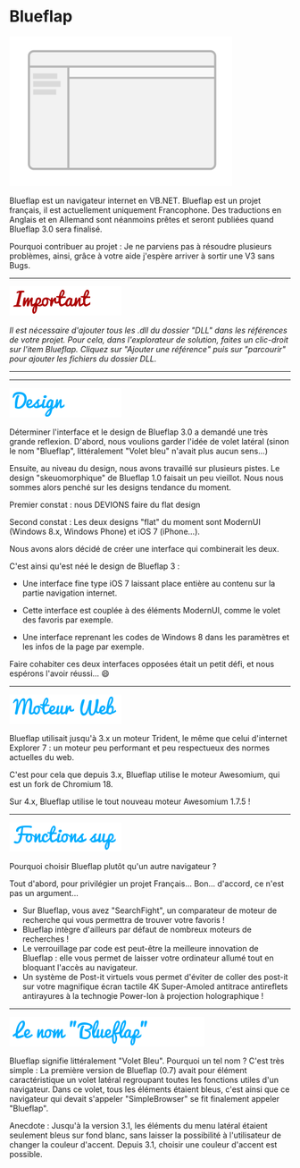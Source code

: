 Blueflap
========

![Alt text](Images/Bluewindow.png "Représentation de la fenêtre de Blueflap")

Blueflap est un navigateur internet en VB.NET.
Blueflap est un projet français, il est actuellement uniquement Francophone.
Des traductions en Anglais et en Allemand sont néanmoins prêtes et seront publiées quand Blueflap 3.0 sera finalisé.

Pourquoi contribuer au projet :
Je ne parviens pas à résoudre plusieurs problèmes, ainsi, grâce à votre aide j'espère arriver à sortir une V3 sans Bugs.

-----------------

![Alt text](Images/Texte0.png "Important")

_Il est nécessaire d'ajouter tous les .dll du dossier "DLL" dans les références de votre projet.
Pour cela, dans l'explorateur de solution, faites un clic-droit sur l'item Blueflap. Cliquez sur "Ajouter une référence" puis sur "parcourir" pour ajouter les fichiers du dossier DLL._

-----------------
-----------------
![Alt text](Images/Texte1.png "Design")

Déterminer l'interface et le design de Blueflap 3.0 a demandé une très grande reflexion.
D'abord, nous voulions garder l'idée de volet latéral (sinon le nom "Blueflap", littéralement "Volet bleu" n'avait plus aucun sens...)

Ensuite, au niveau du design, nous avons travaillé sur plusieurs pistes. Le design "skeuomorphique" de Blueflap 1.0 faisait un peu vieillot. Nous nous sommes alors penché sur les designs tendance du moment.

Premier constat : nous DEVIONS faire du flat design

Second constat : Les deux designs "flat" du moment sont ModernUI (Windows 8.x, Windows Phone) et iOS 7 (iPhone...).

Nous avons alors décidé de créer une interface qui combinerait les deux.

C'est ainsi qu'est néé le design de Blueflap 3 :

- Une interface fine type iOS 7 laissant place entière au contenu sur la partie navigation internet.
- Cette interface est couplée à des éléments ModernUI, comme le volet des favoris par exemple.

- Une interface reprenant les codes de Windows 8 dans les paramètres et les infos de la page par exemple.

Faire cohabiter ces deux interfaces opposées était un petit défi, et nous espérons l'avoir réussi... :smile:

-----------------

![Alt text](Images/Texte3.png "Moteur Web")

Blueflap utilisait jusqu'à 3.x un moteur Trident, le même que celui d'internet Explorer 7 : un moteur peu performant et peu respectueux des normes actuelles du web.

C'est pour cela que depuis 3.x, Blueflap utilise le moteur Awesomium, qui est un fork de Chromium 18.

Sur 4.x, Blueflap utilise le tout nouveau moteur Awesomium 1.7.5 !

-----------------
![Alt text](Images/Texte4.png "Fonctions sup")

Pourquoi choisir Blueflap plutôt qu'un autre navigateur ?

Tout d'abord, pour privilégier un projet Français... Bon... d'accord, ce n'est pas un argument...

- Sur Blueflap, vous avez "SearchFight", un comparateur de moteur de recherche qui vous permettra de trouver votre favoris !
- Blueflap intègre d'ailleurs par défaut de nombreux moteurs de recherches !
- Le verrouillage par code est peut-être la meilleure innovation de Blueflap : elle vous permet de laisser votre ordinateur allumé tout en bloquant l'accès au navigateur.
- Un système de Post-it virtuels vous permet d'éviter de coller des post-it sur votre magnifique écran tactile 4K Super-Amoled antitrace antireflets antirayures à la technogie Power-Ion à projection holographique !

-----------------
![Alt text](Images/Texte6.png "Le nom")

Blueflap signifie littéralement "Volet Bleu". Pourquoi un tel nom ? C'est très simple : La première version de Blueflap (0.7) avait pour élément caractéristique un volet latéral regroupant toutes les fonctions utiles d'un navigateur. Dans ce volet, tous les éléments étaient bleus, c'est ainsi que ce navigateur qui devait s'appeler "SimpleBrowser" se fit finalement appeler "Blueflap".

Anecdote : Jusqu'à la version 3.1, les éléments du menu latéral étaient seulement bleus sur fond blanc, sans laisser la possibilité à l'utilisateur de changer la couleur d'accent. Depuis 3.1, choisir une couleur d'accent est possible.

